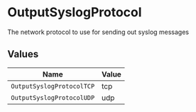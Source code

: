 # OutputSyslogProtocol

The network protocol to use for sending out syslog messages


## Values

| Name                      | Value                     |
| ------------------------- | ------------------------- |
| `OutputSyslogProtocolTCP` | tcp                       |
| `OutputSyslogProtocolUDP` | udp                       |